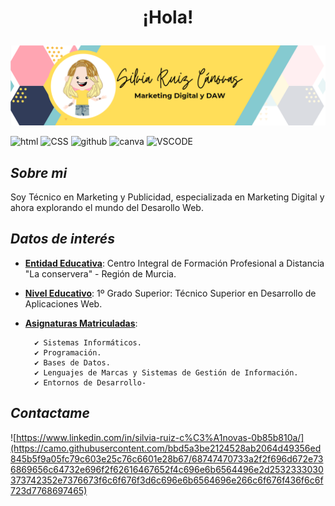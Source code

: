 
#  <p style="text-align: center;">**¡Hola!**

![bannerperfil](https://raw.githubusercontent.com/sruizcanovas/sruizcanovas/3f72afe473e7bb701fd74099aadd5c566f934351/banner_github_silvia.png)

![html](https://camo.githubusercontent.com/d4d9d935f85b68223a3514c6a889ea3ed6a77afb5f560c05baa1a1b168077830/68747470733a2f2f696d672e736869656c64732e696f2f62616467652f68746d6c352d2532334533344632362e7376673f7374796c653d666f722d7468652d6261646765266c6f676f3d68746d6c35266c6f676f436f6c6f723d7768697465) ![CSS](https://camo.githubusercontent.com/930c71eac967cc5cec61c0aa08ba3719f9cb68e28cdffa63b28b0a31be1663b4/68747470733a2f2f696d672e736869656c64732e696f2f62616467652f637373332d2532333135373242362e7376673f7374796c653d666f722d7468652d6261646765266c6f676f3d63737333266c6f676f436f6c6f723d7768697465) ![github](https://camo.githubusercontent.com/7e282220b8ec0dd29cf99be1c0f5e82d74a42bc84ed834ee6afd86b4bad3bfee/68747470733a2f2f696d672e736869656c64732e696f2f62616467652f6769746875622d2532333132313031312e7376673f7374796c653d666f722d7468652d6261646765266c6f676f3d676974687562266c6f676f436f6c6f723d7768697465) ![canva](https://camo.githubusercontent.com/df50da671ce60e6e460ea9629c10e51a40e6ea36b59a5d0bad80df18bceac14f/68747470733a2f2f696d672e736869656c64732e696f2f62616467652f43616e76612d2532333030433443432e7376673f7374796c653d666f722d7468652d6261646765266c6f676f3d43616e7661266c6f676f436f6c6f723d7768697465) ![VSCODE](https://camo.githubusercontent.com/3b0acf8c281dd7cf74cf4b9d601c2b6f8b91775cc4bd3a9c68c3eeffc3a73558/68747470733a2f2f696d672e736869656c64732e696f2f62616467652f5653436f64652d3030373844343f7374796c653d666f722d7468652d6261646765266c6f676f3d76697375616c25323073747564696f253230636f6465266c6f676f436f6c6f723d7768697465)

## *Sobre mi* 

Soy Técnico en Marketing y Publicidad, especializada en Marketing Digital y ahora explorando el mundo del Desarollo Web. 

## *Datos de interés*

- <ins>**Entidad Educativa**</ins>: Centro Integral de Formación Profesional a Distancia "La conservera" - Región de Murcia.
- <ins>**Nivel Educativo**</ins>: 1º Grado Superior: Técnico Superior en Desarrollo de Aplicaciones Web.
- <ins>**Asignaturas Matriculadas**</ins>: 

        ✔ Sistemas Informáticos.
        ✔ Programación.
        ✔ Bases de Datos.
        ✔ Lenguajes de Marcas y Sistemas de Gestión de Información.
        ✔ Entornos de Desarrollo-


## *Contactame*

![https://www.linkedin.com/in/silvia-ruiz-c%C3%A1novas-0b85b810a/](https://camo.githubusercontent.com/bbd5a3be2124528ab2064d49356ed845b5f9a05fc79c603e25c76c6601e28b67/68747470733a2f2f696d672e736869656c64732e696f2f62616467652f4c696e6b6564496e2d2532333030373742352e7376673f6c6f676f3d6c696e6b6564696e266c6f676f436f6c6f723d7768697465)


